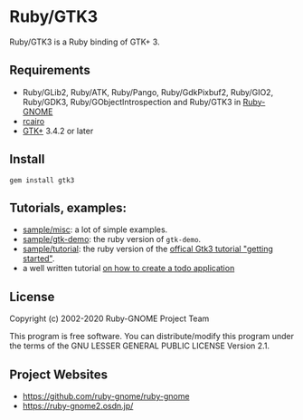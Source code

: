# Ruby/GTK3

Ruby/GTK3 is a Ruby binding of GTK+ 3.

## Requirements

* Ruby/GLib2, Ruby/ATK, Ruby/Pango, Ruby/GdkPixbuf2, Ruby/GIO2,
  Ruby/GDK3, Ruby/GObjectIntrospection and Ruby/GTK3 in
  [Ruby-GNOME](https://ruby-gnome2.osdn.jp/)
* [rcairo](https://github.com/rcairo/rcairo)
* [GTK+](http://www.gtk.org/) 3.4.2 or later

## Install

    gem install gtk3

## Tutorials, examples:

* [sample/misc](/gtk3/sample/misc): a lot of simple examples.
* [sample/gtk-demo](/gtk3/sample/gtk-demo): the ruby version of `gtk-demo`.
* [sample/tutorial](/gtk3/sample/tutorial): the ruby version of the [offical Gtk3 tutorial "getting started"](https://developer.gnome.org/gtk3/stable/gtk-getting-started.html).
* a well written tutorial [on how to create a todo application](http://iridakos.com/tutorials/2018/01/25/creating-a-gtk-todo-application-with-ruby)

## License

Copyright (c) 2002-2020 Ruby-GNOME Project Team

This program is free software. You can distribute/modify this program
under the terms of the GNU LESSER GENERAL PUBLIC LICENSE Version 2.1.

## Project Websites

* https://github.com/ruby-gnome/ruby-gnome
* https://ruby-gnome2.osdn.jp/
